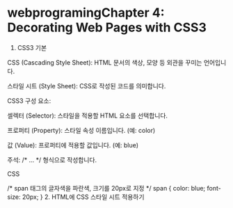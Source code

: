 # webprogramingChapter 4: Decorating Web Pages with CSS3
1. CSS3 기본 



CSS (Cascading Style Sheet): HTML 문서의 색상, 모양 등 외관을 꾸미는 언어입니다. 


스타일 시트 (Style Sheet): CSS로 작성된 코드를 의미합니다. 

CSS3 구성 요소:


셀렉터 (Selector): 스타일을 적용할 HTML 요소를 선택합니다. 



프로퍼티 (Property): 스타일 속성 이름입니다. (예: color) 


값 (Value): 프로퍼티에 적용할 값입니다. (예: blue) 



주석: /* ... */ 형식으로 작성합니다. 


CSS

/* span 태그의 글자색을 파란색, 크기를 20px로 지정 */
span { color: blue; font-size: 20px; }
2. HTML에 CSS 스타일 시트 적용하기 


<style> 태그: <head> 태그 내에 CSS 코드를 작성하며, 해당 웹 페이지 전체에 적용됩니다. 




style 속성: HTML 태그에 직접 스타일을 지정하며, 해당 태그에만 적용됩니다. 



외부 CSS 파일:


.css 확장자로 스타일 시트 파일을 저장합니다. 


<link> 태그나 @import를 사용하여 HTML 문서로 불러옵니다. 


3. CSS 규칙

스타일 상속: 자식 태그는 부모 태그의 스타일을 상속받습니다. 


스타일 합치기와 오버라이딩: 여러 스타일이 충돌할 경우 우선순위가 높은 스타일이 적용됩니다. 



우선순위: style 속성 > <style> 태그 > 외부 CSS 파일 > 브라우저 디폴트 스타일 순으로 높습니다. 



4. 셀렉터 (Selector)
태그 이름 셀렉터: h3, li { color: brown; } 



class 셀렉터: .으로 시작하며, 여러 태그에 동일한 스타일을 적용할 때 유용합니다.  (예: 


.warning { color: red; })


id 셀렉터: #으로 시작하며, 특정 태그 하나에만 스타일을 적용할 때 적합합니다.  (예: 


#list { background: mistyrose; })

자식/자손 셀렉터:

자식 (

>): div > strong { ... } (div 바로 아래 자식인 strong에 적용) 


자손 (

     ): ul strong { ... } (ul의 모든 하위 strong에 적용) 



전체 셀렉터 (*): 모든 태그에 스타일을 적용합니다. 


속성 셀렉터: input[type=text] { ... } 



가상 클래스 셀렉터: 특정 조건이나 상황에 따라 스타일을 적용합니다.  (예: 

:hover, :focus, :first-letter)

5. 주요 스타일 프로퍼티

색상: color (글자색), background-color (배경색), border-color (테두리색) 



텍스트: text-align (정렬), text-decoration (밑줄 등), text-indent (들여쓰기) 


폰트: font-family (글꼴), font-size (크기), font-weight (굵기), font-style (스타일) 


박스 모델: 모든 HTML 요소는 콘텐츠, 패딩(padding), 테두리(border), 여백(margin)으로 구성된 사각형 박스로 취급됩니다. 



padding: 콘텐츠와 테두리 사이의 내부 여백 


border: 테두리 스타일 (예: border: 1px solid black;) 


margin: 박스의 바깥 여백 


테두리 꾸미기: border-radius (모서리 둥글게), border-image (이미지 테두리) 



배경: background-image (배경 이미지), background-repeat (반복), background-position (위치) 


그림자: text-shadow (텍스트 그림자), box-shadow (박스 그림자) 



커서: cursor 프로퍼티로 마우스 커서 모양을 변경합니다. 


Chapter 5: Advanced CSS3 Usage
1. 배치 (Layout)
박스 유형 (display):


block: 항상 새 라인에서 시작하며 너비가 100%를 차지합니다. 




inline: 줄 바꿈 없이 다른 요소와 함께 배치되며, width/height 적용이 불가능합니다. 




inline-block: inline처럼 배치되지만 block처럼 width, height, margin 등을 조절할 수 있습니다. 



none: 요소를 화면에서 완전히 사라지게 합니다. 

위치 (position):


static: 기본값, HTML 순서대로 배치됩니다. 


relative: 원래 위치를 기준으로 top, left 등을 이용해 상대적으로 이동합니다. 



absolute: 부모 요소를 기준으로 절대적인 위치에 배치됩니다. 


fixed: 브라우저 창을 기준으로 고정된 위치에 배치되어 스크롤해도 움직이지 않습니다. 



유동 배치 (float): 요소를 왼쪽(left)이나 오른쪽(right)으로 띄워 텍스트나 다른 요소가 주변을 흐르도록 배치합니다. 


겹침 순서 (z-index): position이 적용된 요소들이 겹칠 때 쌓이는 순서를 제어합니다. 숫자가 클수록 위로 올라옵니다. 



가시성 (visibility): visibility: hidden;은 요소를 보이지 않게 하지만, 공간은 그대로 차지합니다. 



넘침 제어 (overflow): 콘텐츠가 박스 크기를 넘어갈 때 처리 방법을 지정합니다. (visible, hidden, scroll) 


2. 리스트 및 표 꾸미기
리스트 (<ul>, <ol>):

list-style-type: 마커(bullet)의 종류를 변경합니다. (예: disc, square, none) 




list-style-image: 마커를 이미지로 대체합니다. 



list-style-position: 마커의 위치를 지정합니다. (inside, outside) 


표 (<table>):


border-collapse: collapse;: 셀 간의 이중 테두리를 하나로 합칩니다. 


:nth-child(even): 짝수 번째 행에 다른 스타일을 적용하여 줄무늬 표를 만들 수 있습니다. 



tr:hover: 마우스를 올린 행의 배경색을 변경하는 등 동적인 효과를 줄 수 있습니다. 


3. 폼 꾸미기

속성 셀렉터 활용: input[type="text"] 와 같이 특정 타입의 입력창에만 스타일을 적용할 수 있습니다. 

가상 클래스 활용:


:hover: 마우스를 올렸을 때 스타일을 변경합니다. 


:focus: 입력창이 활성화(포커스)되었을 때 스타일을 변경합니다. 


4. 동적 효과

전환 (transition): CSS 프로퍼티 값이 변경될 때 부드러운 전환 효과를 줍니다. 



transition: font-size 5s; (font-size가 변하면 5초에 걸쳐 부드럽게 변경) 


변환 (transform): 요소를 회전, 확대/축소, 기울이기, 이동시킵니다. 



rotate(20deg): 20도 회전 


scale(3, 1): 가로로 3배, 세로로 1배 확대 


skew(0, -20deg): 세로축으로 -20도 기울임 


translateY(100px): Y축으로 100px 이동 


애니메이션 (animation): @keyframes 규칙으로 시간 흐름에 따른 스타일 변화를 정의하고, animation 관련 프로퍼티로 요소에 적용합니다. 


CSS

/* 'bomb' 애니메이션 정의 */
@keyframes bomb {
  from { font-size: 500%; } /* 시작 스타일 */
  to { font-size: 100%; }   /* 종료 스타일 */
}

/* h3 태그에 애니메이션 적용 */
h3 {
  animation-name: bomb;
  animation-duration: 3s;
  animation-iteration-count: infinite; /* 무한 반복 */
}
